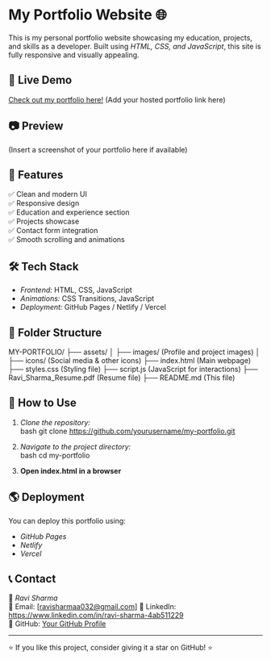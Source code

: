 # My Portfolio Website 🌐

This is my personal portfolio website showcasing my education, projects, and skills as a developer. Built using *HTML, CSS, and JavaScript*, this site is fully responsive and visually appealing.

## 📌 Live Demo  
[Check out my portfolio here!](#) (Add your hosted portfolio link here)  

## 📷 Preview  
(Insert a screenshot of your portfolio here if available)  

## 🚀 Features  

✅ Clean and modern UI  
✅ Responsive design  
✅ Education and experience section  
✅ Projects showcase  
✅ Contact form integration  
✅ Smooth scrolling and animations  

## 🛠 Tech Stack  

- *Frontend:* HTML, CSS, JavaScript  
- *Animations:* CSS Transitions, JavaScript  
- *Deployment:* GitHub Pages / Netlify / Vercel  

## 📂 Folder Structure  


MY-PORTFOLIO/
├── assets/
│   ├── images/ (Profile and project images)
│   ├── icons/ (Social media & other icons)
├── index.html (Main webpage)
├── styles.css (Styling file)
├── script.js (JavaScript for interactions)
├── Ravi_Sharma_Resume.pdf (Resume file)
├── README.md (This file)


## 🎯 How to Use  

1. *Clone the repository:*  
   bash
   git clone https://github.com/yourusername/my-portfolio.git
   
2. *Navigate to the project directory:*  
   bash
   cd my-portfolio
   
3. **Open index.html in a browser**  

## 🌎 Deployment  

You can deploy this portfolio using:  

- *GitHub Pages*
- *Netlify*
- *Vercel*

## 📞 Contact  

👤 *Ravi Sharma*  
📧 Email: [ravisharmaa032@gmail.com] 
🔗 LinkedIn: [https://www.linkedin.com/in/ravi-sharma-4ab511229 ](#)  
🐙 GitHub: [Your GitHub Profile](#)  

---

⭐ If you like this project, consider giving it a star on GitHub! ⭐
